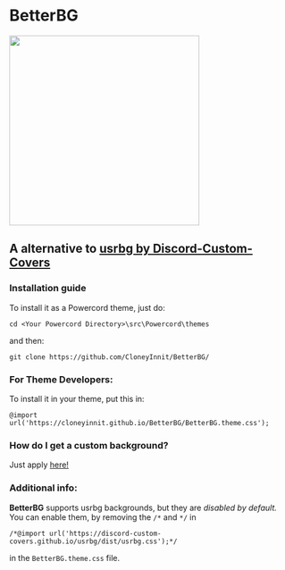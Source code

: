 # BetterBG
<img align="center" height=340 weight=340 src="https://cdn.discordapp.com/attachments/818142332641607712/820221423586377738/betterbg.png"></img>
## A alternative to [usrbg by Discord-Custom-Covers](https://github.com/Discord-Custom-Covers/usrbg)
### Installation guide
To install it as a Powercord theme, just do:
```
cd <Your Powercord Directory>\src\Powercord\themes
```
and then:
```
git clone https://github.com/CloneyInnit/BetterBG/
```
### For Theme Developers:
To install it in your theme, put this in:
```
@import url('https://cloneyinnit.github.io/BetterBG/BetterBG.theme.css');
```

### How do I get a custom background?
Just apply [here!](https://discord.gg/gMJYwEjebF)

### Additional info:
**BetterBG** supports usrbg backgrounds, but they are *disabled by default.* <br/>
You can enable them, by removing the `/*` and `*/` in
```
/*@import url('https://discord-custom-covers.github.io/usrbg/dist/usrbg.css');*/
```
in the `BetterBG.theme.css` file.
